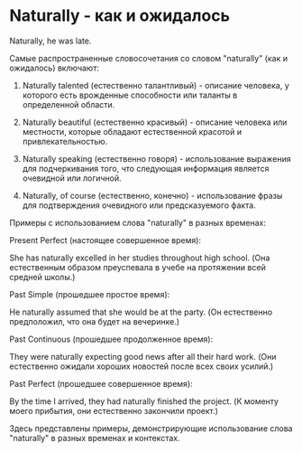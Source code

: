 # Naturally - как и ожидалось




Naturally, he was late.

Самые распространенные словосочетания со словом "naturally" (как и ожидалось) включают:

1. Naturally talented (естественно талантливый) - описание человека, у которого есть врожденные способности или таланты в определенной области.

2. Naturally beautiful (естественно красивый) - описание человека или местности, которые обладают естественной красотой и привлекательностью.

3. Naturally speaking (естественно говоря) - использование выражения для подчеркивания того, что следующая информация является очевидной или логичной.

4. Naturally, of course (естественно, конечно) - использование фразы для подтверждения очевидного или предсказуемого факта.

Примеры с использованием слова "naturally" в разных временах:

Present Perfect (настоящее совершенное время):

She has naturally excelled in her studies throughout high school. (Она естественным образом преуспевала в учебе на протяжении всей средней школы.)

Past Simple (прошедшее простое время):

He naturally assumed that she would be at the party. (Он естественно предположил, что она будет на вечеринке.)

Past Continuous (прошедшее продолженное время):

They were naturally expecting good news after all their hard work. (Они естественно ожидали хороших новостей после всех своих усилий.)

Past Perfect (прошедшее совершенное время):

By the time I arrived, they had naturally finished the project. (К моменту моего прибытия, они естественно закончили проект.)

Здесь представлены примеры, демонстрирующие использование слова "naturally" в разных временах и контекстах.